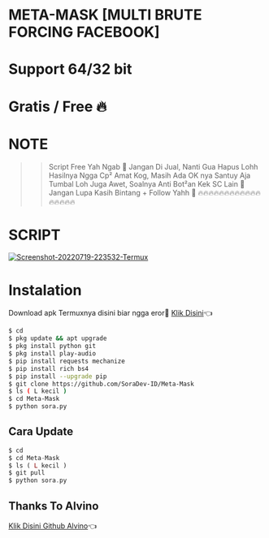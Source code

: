 # META-MASK [MULTI BRUTE FORCING FACEBOOK]

# Support 64/32 bit 
# Gratis / Free 🔥
# NOTE
>> Script Free Yah Ngab 🤗
>> Jangan Di Jual, Nanti Gua Hapus Lohh 
>> Hasilnya Ngga Cp² Amat Kog, Masih Ada OK nya Santuy Aja 
>> Tumbal Loh Juga Awet, Soalnya Anti Bot²an Kek SC Lain 🗿
>> Jangan Lupa Kasih Bintang + Follow Yahh 🖕
>> 🔥🔥🔥🔥🔥🔥🔥🔥🔥🔥🔥🔥🔥🔥🔥🔥🔥
# SCRIPT
<a href="https://ibb.co/RDcCGdz"><img src="https://i.ibb.co/S3BKDGR/Screenshot-20220719-223532-Termux.png" alt="Screenshot-20220719-223532-Termux" border="0"></a>

# Instalation
Download apk Termuxnya disini biar ngga eror🌟
[Klik Disini](https://f-droid.org/repo/com.termux_117.apk)👈
```bash
$ cd
$ pkg update && apt upgrade
$ pkg install python git
$ pkg install play-audio
$ pip install requests mechanize
$ pip install rich bs4
$ pip install --upgrade pip
$ git clone https://github.com/SoraDev-ID/Meta-Mask
$ ls ( L kecil )
$ cd Meta-Mask
$ python sora.py
```
## Cara Update
```php
$ cd
$ cd Meta-Mask
$ ls ( L kecil )
$ git pull
$ python sora.py
```
## Thanks To Alvino
[Klik Disini Github Alvino](https://github.com/Al-Vino)👈

